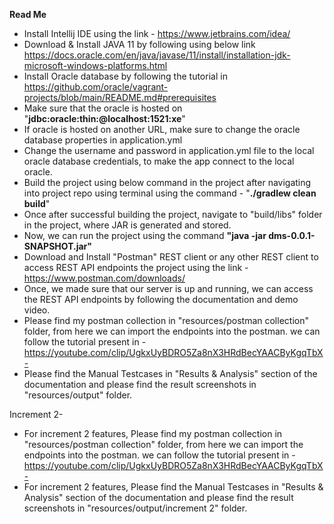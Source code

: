 **Read Me**

* Install Intellij IDE using the link -
  https://www.jetbrains.com/idea/
* Download & Install JAVA 11 by following using below link
  https://docs.oracle.com/en/java/javase/11/install/installation-jdk-microsoft-windows-platforms.html
* Install Oracle database by following the tutorial in 
  https://github.com/oracle/vagrant-projects/blob/main/README.md#prerequisites
* Make sure that the oracle is hosted on "**jdbc:oracle:thin:@localhost:1521:xe**"
* If oracle is hosted on another URL, make sure to change the oracle database properties in application.yml
* Change the username and password in application.yml file to the local oracle database credentials, to make the app connect to the local oracle.
* Build the project using below command in the project after navigating into project repo using terminal using the command -
  "**./gradlew clean build**"
* Once after successful building the project, navigate to "build/libs" folder in the project, where JAR is generated and stored.
* Now, we can run the project using the  command
  **"java -jar dms-0.0.1-SNAPSHOT.jar"**
* Download and Install "Postman" REST client or any other REST client to access REST API endpoints the project using the link - https://www.postman.com/downloads/
* Once, we made sure that our server is up and running, we can access the REST API endpoints by following the documentation and demo video.
* Please find my postman collection in "resources/postman collection" folder, from here we can import the endpoints into the postman. we can follow the tutorial present in - https://youtube.com/clip/UgkxUyBDRO5Za8nX3HRdBecYAACByKgqTbX-
* Please find the Manual Testcases in "Results & Analysis" section of the documentation and please find the result screenshots in "resources/output" folder.

Increment 2-

* For increment 2 features, Please find my postman collection in "resources/postman collection" folder, from here we can import the endpoints into the postman. we can follow the tutorial present in - https://youtube.com/clip/UgkxUyBDRO5Za8nX3HRdBecYAACByKgqTbX-
* For increment 2 features, Please find the Manual Testcases in "Results & Analysis" section of the documentation and please find the result screenshots in "resources/output/increment 2" folder.
